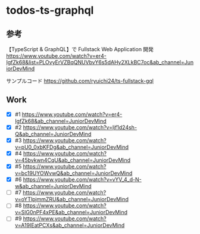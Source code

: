 # todos-ts-graphql

## 参考

【TypeScript & GraphQL】で Fullstack Web Application 開発
https://www.youtube.com/watch?v=er4-IgfZk68&list=PLOvyErVZBqQNUVbvY6s5dAHy2XLkBC7oc&ab_channel=JuniorDevMind

サンプルコード
https://github.com/ryuichi24/ts-fullstack-gql

## Work

- [x] #1 https://www.youtube.com/watch?v=er4-IgfZk68&ab_channel=JuniorDevMind
- [x] #2 https://www.youtube.com/watch?v=ljf1d24sh-Q&ab_channel=JuniorDevMind
- [x] #3 https://www.youtube.com/watch?v=pU0_0xbKFDg&ab_channel=JuniorDevMind
- [x] #4 https://www.youtube.com/watch?v=45bvkwn4CqU&ab_channel=JuniorDevMind
- [x] #5 https://www.youtube.com/watch?v=bc19UYOWvwQ&ab_channel=JuniorDevMind
- [x] #6 https://www.youtube.com/watch?v=vYV_4_d-N-w&ab_channel=JuniorDevMind
- [ ] #7 https://www.youtube.com/watch?v=oYTlpjmmZRU&ab_channel=JuniorDevMind
- [ ] #8 https://www.youtube.com/watch?v=SlG0nPF4xPE&ab_channel=JuniorDevMind
- [ ] #9 https://www.youtube.com/watch?v=A19IEatPCXs&ab_channel=JuniorDevMind
